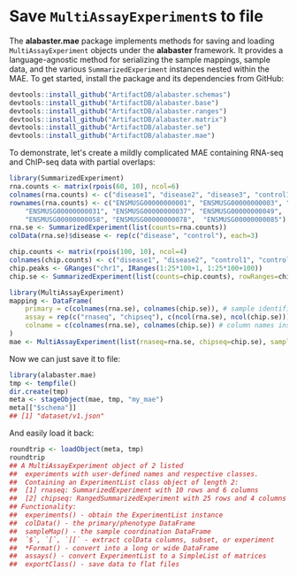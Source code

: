 # Save `MultiAssayExperiment`s to file

The **alabaster.mae** package implements methods for saving and loading `MultiAssayExperiment` objects under the **alabaster** framework.
It provides a language-agnostic method for serializing the sample mappings, sample data, and the various `SummarizedExperiment` instances nested within the MAE.
To get started, install the package and its dependencies from GitHub:

```r
devtools::install_github("ArtifactDB/alabaster.schemas")
devtools::install_github("ArtifactDB/alabaster.base")
devtools::install_github("ArtifactDB/alabaster.ranges")
devtools::install_github("ArtifactDB/alabaster.matrix")
devtools::install_github("ArtifactDB/alabaster.se")
devtools::install_github("ArtifactDB/alabaster.mae")
```

To demonstrate, let's create a mildly complicated MAE containing RNA-seq and ChIP-seq data with partial overlaps:

```r
library(SummarizedExperiment)
rna.counts <- matrix(rpois(60, 10), ncol=6)
colnames(rna.counts) <- c("disease1", "disease2", "disease3", "control1", "control2", "control3")
rownames(rna.counts) <- c("ENSMUSG00000000001", "ENSMUSG00000000003", "ENSMUSG00000000028", 
    "ENSMUSG00000000031", "ENSMUSG00000000037", "ENSMUSG00000000049",  "ENSMUSG00000000056", 
    "ENSMUSG00000000058", "ENSMUSG00000000078",  "ENSMUSG00000000085")
rna.se <- SummarizedExperiment(list(counts=rna.counts))
colData(rna.se)$disease <- rep(c("disease", "control"), each=3)

chip.counts <- matrix(rpois(100, 10), ncol=4)
colnames(chip.counts) <- c("disease1", "disease2", "control1", "control3")
chip.peaks <- GRanges("chr1", IRanges(1:25*100+1, 1:25*100+100))
chip.se <- SummarizedExperiment(list(counts=chip.counts), rowRanges=chip.peaks)

library(MultiAssayExperiment)
mapping <- DataFrame(
    primary = c(colnames(rna.se), colnames(chip.se)), # sample identifiers
    assay = rep(c("rnaseq", "chipseq"), c(ncol(rna.se), ncol(chip.se))), # experiment name
    colname = c(colnames(rna.se), colnames(chip.se)) # column names inside each experiment
)
mae <- MultiAssayExperiment(list(rnaseq=rna.se, chipseq=chip.se), sampleMap=mapping)
```

Now we can just save it to file:

```r
library(alabaster.mae)
tmp <- tempfile()
dir.create(tmp)
meta <- stageObject(mae, tmp, "my_mae")
meta[["$schema"]]
## [1] "dataset/v1.json"
```

And easily load it back:

```r
roundtrip <- loadObject(meta, tmp)
roundtrip
## A MultiAssayExperiment object of 2 listed
##  experiments with user-defined names and respective classes.
##  Containing an ExperimentList class object of length 2:
##  [1] rnaseq: SummarizedExperiment with 10 rows and 6 columns
##  [2] chipseq: RangedSummarizedExperiment with 25 rows and 4 columns
## Functionality:
##  experiments() - obtain the ExperimentList instance
##  colData() - the primary/phenotype DataFrame
##  sampleMap() - the sample coordination DataFrame
##  `$`, `[`, `[[` - extract colData columns, subset, or experiment
##  *Format() - convert into a long or wide DataFrame
##  assays() - convert ExperimentList to a SimpleList of matrices
##  exportClass() - save data to flat files
```
